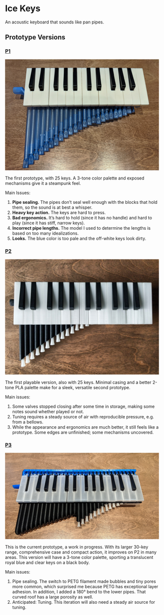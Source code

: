 # Ice Keys

An acoustic keyboard that sounds like pan pipes.

## Prototype Versions

### [P1](p1/p1.md)

![Ice Keys P1](p1/images/p1.jpg)

The first prototype, with 25 keys. A 3-tone color palette and exposed mechanisms give it a steampunk feel.

Main Issues:

1. **Pipe sealing.** The pipes don’t seal well enough with the blocks that hold them, so the sound is at best a whisper.
2. **Heavy key action.** The keys are hard to press.
3. **Bad ergonomics.** It’s hard to hold (since it has no handle) and hard to play (since it has stiff, narrow keys).
4. **Incorrect pipe lengths.** The model I used to determine the lengths is based on too many idealizations.
5. **Looks.** The blue color is too pale and the off-white keys look dirty.

### [P2](p2/p2.md)

![Ice Keys P2](p2/images/p2.jpg)

The first playable version, also with 25 keys. Minimal casing and a better 2-tone PLA palette make for a sleek, versatile second prototype.

Main issues:

1. Some valves stopped closing after some time in storage, making some notes sound whether played or not.
2. Tuning requires a steady source of air with reproducible pressure, e.g. from a bellows.
3. While the appearance and ergonomics are much better, it still feels like a prototype. Some edges are unfinished; some mechanisms uncovered.

### [P3](p3/p3.md)

![Ice Keys P3](p3/images/p3.jpg)

This is the current prototype, a work in progress. With its larger 30-key range, comprehensive case and compact action, it improves on P2 in many areas. This version will have a 3-tone color palette, sporting a translucent royal blue and clear keys on a black body.

Main issues:

1. Pipe sealing. The switch to PETG filament made bubbles and tiny pores more common, which surprised me because PETG has exceptional layer adhesion. In addition, I added a 180° bend to the lower pipes. That curved roof has a large porosity as well.
2. Anticipated: Tuning. This iteration will also need a steady air source for tuning.
